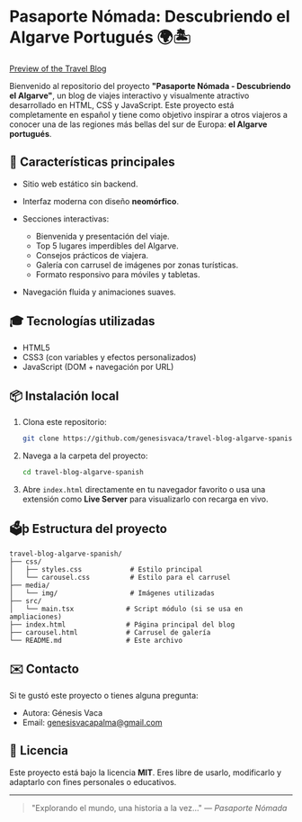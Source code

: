 # Pasaporte Nómada: Descubriendo el Algarve Portugués 🌍🏝️

[Preview of the Travel Blog]([https://genesisvaca.github.io/travel-blog-algarve-spanish/preview](https://github.com/genesisvaca/travel-blog-algarve-spanish/tree/main/preview))

Bienvenido al repositorio del proyecto **"Pasaporte Nómada - Descubriendo el Algarve"**, un blog de viajes interactivo y visualmente atractivo desarrollado en HTML, CSS y JavaScript. Este proyecto está completamente en español y tiene como objetivo inspirar a otros viajeros a conocer una de las regiones más bellas del sur de Europa: **el Algarve portugués**.

## 🌟 Características principales

* Sitio web estático sin backend.
* Interfaz moderna con diseño **neomórfico**.
* Secciones interactivas:

  * Bienvenida y presentación del viaje.
  * Top 5 lugares imperdibles del Algarve.
  * Consejos prácticos de viajera.
  * Galería con carrusel de imágenes por zonas turísticas.
  * Formato responsivo para móviles y tabletas.
* Navegación fluida y animaciones suaves.

## 🎓 Tecnologías utilizadas

* HTML5
* CSS3 (con variables y efectos personalizados)
* JavaScript (DOM + navegación por URL)

## 📦 Instalación local

1. Clona este repositorio:

   ```bash
   git clone https://github.com/genesisvaca/travel-blog-algarve-spanish.git
   ```
2. Navega a la carpeta del proyecto:

   ```bash
   cd travel-blog-algarve-spanish
   ```
3. Abre `index.html` directamente en tu navegador favorito o usa una extensión como **Live Server** para visualizarlo con recarga en vivo.

## 🗳þ Estructura del proyecto

```
travel-blog-algarve-spanish/
├── css/
│   ├── styles.css            # Estilo principal
│   └── carousel.css          # Estilo para el carrusel
├── media/
│   └── img/                  # Imágenes utilizadas
├── src/
│   └── main.tsx             # Script módulo (si se usa en ampliaciones)
├── index.html               # Página principal del blog
├── carousel.html            # Carrusel de galería
└── README.md                # Este archivo
```

## ✉️ Contacto

Si te gustó este proyecto o tienes alguna pregunta:

* Autora: Génesis Vaca
* Email: [genesisvacapalma@gmail.com](mailto:genesisvacapalma@gmail.com)

## 💼 Licencia

Este proyecto está bajo la licencia **MIT**. Eres libre de usarlo, modificarlo y adaptarlo con fines personales o educativos.

---

> "Explorando el mundo, una historia a la vez..."
> — *Pasaporte Nómada*
